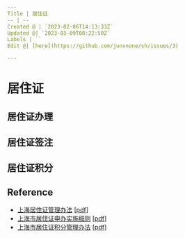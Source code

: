```yaml
---
Title | 居住证
-- | --
Created @ | `2023-02-06T14:13:33Z`
Updated @| `2023-03-09T08:22:50Z`
Labels | ``
Edit @| [here](https://github.com/junxnone/sh/issues/3)

---
```

# 居住证


## 居住证办理

## 居住证签注

## 居住证积分



## Reference
- [上海居住证管理办法](https://www.rsj.sh.gov.cn/jzzjf/pingfen/zc1.jsp) [[pdf](https://github.com/junxnone/sh/files/10929322/default.pdf)]
- [上海市居住证申办实施细则](https://www.rsj.sh.gov.cn/jzzjf/pingfen/zc3.jsp) [[pdf](https://github.com/junxnone/sh/files/10929321/default.pdf)]
- [上海市居住证积分管理办法](https://www.rsj.sh.gov.cn/jzzjf/pingfen/zc2.jsp) [[pdf](https://github.com/junxnone/sh/files/10929320/default.pdf)]




